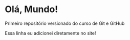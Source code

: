 # Olá, Mundo!
 Primeiro repositório versionado do curso de Git e GitHub

Essa linha eu adicionei diretamente no site!
